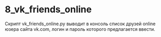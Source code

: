 # 8_vk_friends_online
Скрипт vk_friends_online.py выводит в консоль список друзей online юзера сайта vk.com, логин и пароль которого предлагается ввести.

